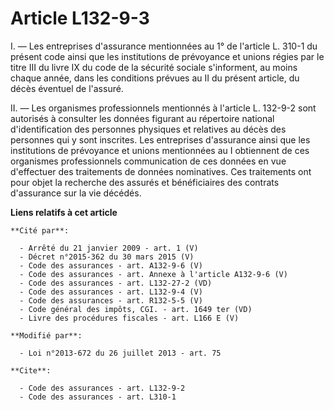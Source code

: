 # Article L132-9-3

I. ― Les entreprises d'assurance mentionnées au 1° de l'article L. 310-1 du présent code ainsi que les institutions de
prévoyance et unions régies par le titre III du livre IX du code de la sécurité sociale s'informent, au moins chaque année,
dans les conditions prévues au II du présent article, du décès éventuel de l'assuré. 

II. ― Les organismes professionnels mentionnés à l'article L. 132-9-2 sont autorisés à consulter les données figurant au
répertoire national d'identification des personnes physiques et relatives au décès des personnes qui y sont inscrites. Les
entreprises d'assurance ainsi que les institutions de prévoyance et unions mentionnées au I obtiennent de ces organismes
professionnels communication de ces données en vue d'effectuer des traitements de données nominatives. Ces traitements ont
pour objet la recherche des assurés et bénéficiaires des contrats d'assurance sur la vie décédés.

**Liens relatifs à cet article**

	**Cité par**:

	  - Arrêté du 21 janvier 2009 - art. 1 (V)
	  - Décret n°2015-362 du 30 mars 2015 (V)
	  - Code des assurances - art. A132-9-6 (V)
	  - Code des assurances - art. Annexe à l'article A132-9-6 (V)
	  - Code des assurances - art. L132-27-2 (VD)
	  - Code des assurances - art. L132-9-4 (V)
	  - Code des assurances - art. R132-5-5 (V)
	  - Code général des impôts, CGI. - art. 1649 ter (VD)
	  - Livre des procédures fiscales - art. L166 E (V)

	**Modifié par**:

	  - Loi n°2013-672 du 26 juillet 2013 - art. 75

	**Cite**:

	  - Code des assurances - art. L132-9-2
	  - Code des assurances - art. L310-1
